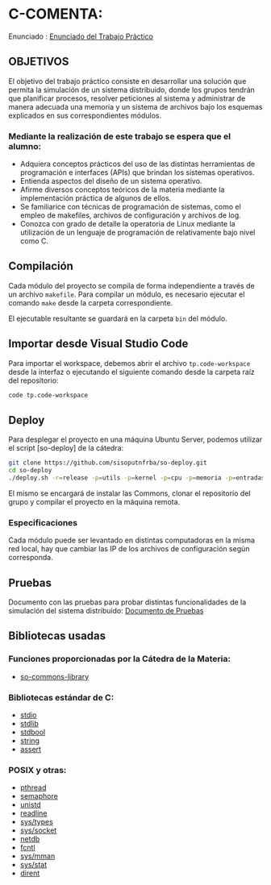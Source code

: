 # C-COMENTA:

Enunciado : [Enunciado del Trabajo Práctico](https://docs.google.com/document/d/1-AqFTroovEMcA1BfC2rriB5jsLE6SUa4mbcAox1rPec/edit)

## OBJETIVOS

El objetivo del trabajo práctico consiste en desarrollar una solución que permita la simulación de un sistema distribuido, donde los grupos tendrán que planificar procesos, resolver peticiones al sistema y administrar de manera adecuada una memoria y un sistema de archivos bajo los esquemas explicados en sus correspondientes módulos.

### Mediante la realización de este trabajo se espera que el alumno:
* Adquiera conceptos prácticos del uso de las distintas herramientas de programación e interfaces (APIs) que brindan los sistemas operativos.
* Entienda aspectos del diseño de un sistema operativo.
* Afirme diversos conceptos teóricos de la materia mediante la implementación práctica de algunos de ellos.
* Se familiarice con técnicas de programación de sistemas, como el empleo de makefiles, archivos de configuración y archivos de log.
* Conozca con grado de detalle la operatoria de Linux mediante la utilización de un lenguaje de programación de relativamente bajo nivel como C.


## Compilación

Cada módulo del proyecto se compila de forma independiente a través de un
archivo `makefile`. Para compilar un módulo, es necesario ejecutar el comando
`make` desde la carpeta correspondiente.

El ejecutable resultante se guardará en la carpeta `bin` del módulo.

## Importar desde Visual Studio Code

Para importar el workspace, debemos abrir el archivo `tp.code-workspace` desde
la interfaz o ejecutando el siguiente comando desde la carpeta raíz del
repositorio:

```bash
code tp.code-workspace
```
## Deploy
Para desplegar el proyecto en una máquina Ubuntu Server, podemos utilizar el
script [so-deploy] de la cátedra:

```bash
git clone https://github.com/sisoputnfrba/so-deploy.git
cd so-deploy
./deploy.sh -r=release -p=utils -p=kernel -p=cpu -p=memoria -p=entradasalida "tp-{año}-{cuatri}-{grupo}"
```

El mismo se encargará de instalar las Commons, clonar el repositorio del grupo
y compilar el proyecto en la máquina remota.
### Especificaciones
Cada módulo puede ser levantado en distintas computadoras en la misma red local, hay que cambiar las IP de los archivos de configuración según corresponda.

## Pruebas
Documento con las pruebas para probar distintas funcionalidades de la simulación del sistema distribuido: [Documento de Pruebas](https://docs.google.com/document/d/1XsBsJynoN5A9PTsTEaZsj0q3zsEtcnLgdAHOQ4f_4-g/edit)

## Bibliotecas usadas
### Funciones proporcionadas por la Cátedra de la Materia:
* [so-commons-library](https://github.com/sisoputnfrba/so-commons-library)
### Bibliotecas estándar de C:
* [stdio](https://man7.org/linux/man-pages/man3/stdio.3.html)
* [stdlib](https://man7.org/linux/man-pages/man0/stdlib.h.0p.html)
* [stdbool](https://man7.org/linux/man-pages/man0/stdbool.h.0p.html)
* [string](https://man7.org/linux/man-pages/man3/string.3.html)
* [assert](https://man7.org/linux/man-pages/man3/assert.3.html)
### POSIX y otras:
* [pthread](https://man7.org/linux/man-pages/man7/pthreads.7.html)
* [semaphore](https://man7.org/linux/man-pages/man0/semaphore.h.0p.html)
* [unistd](https://man7.org/linux/man-pages/man0/unistd.h.0p.html)
* [readline](https://man7.org/linux/man-pages/man3/readline.3.html)
* [sys/types](https://man7.org/linux/man-pages/man0/sys_types.h.0p.html)
* [sys/socket](https://man7.org/linux/man-pages/man2/socket.2.html)
* [netdb](https://man7.org/linux/man-pages/man0/netdb.h.0p.html)
* [fcntl](https://man7.org/linux/man-pages/man2/fcntl.2.html)
* [sys/mman](https://man7.org/linux/man-pages/man2/mmap.2.html)
* [sys/stat](https://man7.org/linux/man-pages/man2/stat.2.html)
* [dirent](https://man7.org/linux/man-pages/man0/dirent.h.0p.html)
